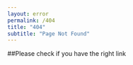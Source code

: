 ```yaml
---
layout: error
permalink: /404
title: "404"
subtitle: "Page Not Found"
---
```


##Please check if you have the right link